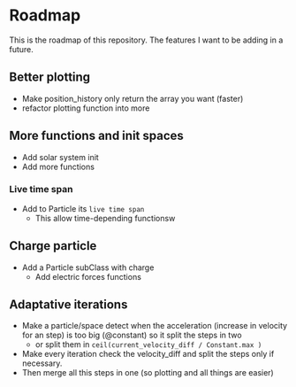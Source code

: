 # Roadmap
This is the roadmap of this repository. The features I want to be adding in a future.

## Better plotting
- Make position_history only return the array you want (faster)
- refactor plotting function into more

## More functions and init spaces
- Add solar system init
- Add more functions

### Live time span
- Add to Particle its `live time span`
  - This allow time-depending functionsw


## Charge particle
- Add a Particle subClass with charge
  - Add electric forces functions

## Adaptative iterations
- Make a particle/space detect when the acceleration (increase in velocity for an step) is too big (@constant) so it split the steps in two
  - or split them in `ceil(current_velocity_diff / Constant.max )`
- Make every iteration check the velocity_diff and split the steps only if necessary.
- Then merge all this steps in one (so plotting and all things are easier)


